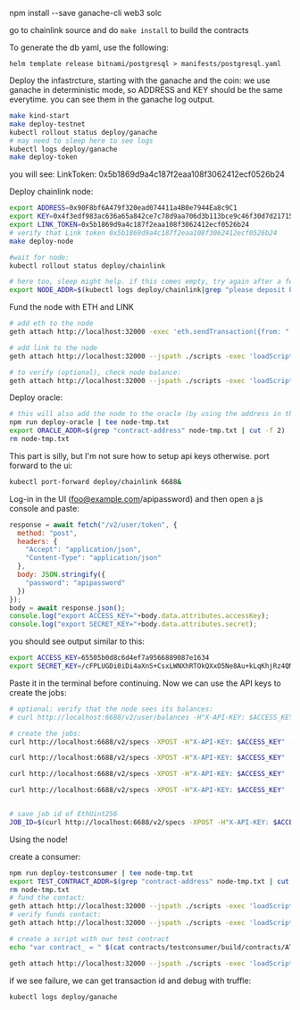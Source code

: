npm install --save ganache-cli web3 solc

go to chainlink source and do `make install` to build the contracts


To generate the db yaml, use the following:
```
helm template release bitnami/postgresql > manifests/postgresql.yaml
```

Deploy the infastrcture, starting with the ganache and the coin:
we use ganache in deterministic mode, so ADDRESS and KEY should be the same everytime. you can see them in the ganache log output.

```bash
make kind-start
make deploy-testnet
kubectl rollout status deploy/ganache
# may need to sleep here to see logs
kubectl logs deploy/ganache
make deploy-token
```

you will see:
  LinkToken: 0x5b1869d9a4c187f2eaa108f3062412ecf0526b24


Deploy chainlink node:

```bash
export ADDRESS=0x90F8bf6A479f320ead074411a4B0e7944Ea8c9C1
export KEY=0x4f3edf983ac636a65a842ce7c78d9aa706d3b113bce9c46f30d7d21715b23b1d
export LINK_TOKEN=0x5b1869d9a4c187f2eaa108f3062412ecf0526b24
# verify that Link token 0x5b1869d9a4c187f2eaa108f3062412ecf0526b24
make deploy-node

#wait for node:
kubectl rollout status deploy/chainlink

# here too, sleep might help. if this comes empty, try again after a few seconds
export NODE_ADDR=$(kubectl logs deploy/chainlink|grep "please deposit ETH into your address:"| tr ' ' '\n'|grep 0x)
```

Fund the node with ETH and LINK
```bash
# add eth to the node
geth attach http://localhost:32000 -exec 'eth.sendTransaction({from: "'${ADDRESS}'",to: "'${NODE_ADDR}'", value: "10000000000000000000"})'

# add link to the node
geth attach http://localhost:32000 --jspath ./scripts -exec 'loadScript("fund.js");transfer("'$LINK_TOKEN'", "'$ADDRESS'", "'$NODE_ADDR'");'

# to verify (optional), check node balance:
geth attach http://localhost:32000 --jspath ./scripts -exec 'loadScript("fund.js");getbalance("'$LINK_TOKEN'", "'$NODE_ADDR'");'
```

Deploy oracle:

```bash
# this will also add the node to the oracle (by using the address in the env-var )
npm run deploy-oracle | tee node-tmp.txt
export ORACLE_ADDR=$(grep "contract-address" node-tmp.txt | cut -f 2)
rm node-tmp.txt
```

This part is silly, but I'm not sure how to setup api keys otherwise.
port forward to the ui:
```bash
kubectl port-forward deploy/chainlink 6688&
```
Log-in in the UI (foo@example.com/apipassword) and then open a js console and paste:

```js
response = await fetch("/v2/user/token", {
  method: "post",
  headers: {
    "Accept": "application/json",
    "Content-Type": "application/json"
  },
  body: JSON.stringify({
    "password": "apipassword"
  })
});
body = await response.json();
console.log("export ACCESS_KEY="+body.data.attributes.accessKey);
console.log("export SECRET_KEY="+body.data.attributes.secret);
```

you should see output similar to this:
```bash
export ACCESS_KEY=65505b0d8c6d4ef7a9566889087e1634
export SECRET_KEY=/cFPLUGDi0iDi4aXnS+CsxLWNXhRTOkQXxO5Ne8Au+kLqKhjRz4QMXHL9nejlPtb
```

Paste it in the terminal before continuing. Now we can use the API keys to create the
jobs:

```bash
# optional: verify that the node sees its balances:
# curl http://localhost:6688/v2/user/balances -H"X-API-KEY: $ACCESS_KEY" -H"X-API-SECRET: $SECRET_KEY"

# create the jobs:
curl http://localhost:6688/v2/specs -XPOST -H"X-API-KEY: $ACCESS_KEY" -H"X-API-SECRET: $SECRET_KEY" -H"content-type: application/json" -d '{"initiators":[{"type":"runlog","params":{"address":"'$ORACLE_ADDR'"}}],"tasks":[{"type":"httpget"},{"type":"jsonparse"},{"type":"ethbytes32"},{"type":"ethtx"}]}'

curl http://localhost:6688/v2/specs -XPOST -H"X-API-KEY: $ACCESS_KEY" -H"X-API-SECRET: $SECRET_KEY" -H"content-type: application/json" -d '{"initiators":[{"type":"runlog","params":{"address":"'$ORACLE_ADDR'"}}],"tasks":[{"type":"httppost"},{"type":"jsonparse"},{"type":"ethbytes32"},{"type":"ethtx"}]}'

curl http://localhost:6688/v2/specs -XPOST -H"X-API-KEY: $ACCESS_KEY" -H"X-API-SECRET: $SECRET_KEY" -H"content-type: application/json" -d '{"initiators":[{"type":"runlog","params":{"address":"'$ORACLE_ADDR'"}}],"tasks":[{"type":"httpget"},{"type":"jsonparse"},{"type":"multiply"},{"type":"ethint256"},{"type":"ethtx"}]}'

curl http://localhost:6688/v2/specs -XPOST -H"X-API-KEY: $ACCESS_KEY" -H"X-API-SECRET: $SECRET_KEY" -H"content-type: application/json" -d '{"initiators":[{"type":"runlog","params":{"address":"'$ORACLE_ADDR'"}}],"tasks":[{"type":"httpget"},{"type":"jsonparse"},{"type":"multiply"},{"type":"ethuint256"},{"type":"ethtx"}]}'


# save job id of EthUint256
JOB_ID=$(curl http://localhost:6688/v2/specs -XPOST -H"X-API-KEY: $ACCESS_KEY" -H"X-API-SECRET: $SECRET_KEY" -H"content-type: application/json" -d '{"initiators":[{"type":"runlog","params":{"address":"'$ORACLE_ADDR'"}}],"tasks":[{"type":"httpget"},{"type":"jsonparse"},{"type":"ethbool"},{"type":"ethtx"}]}' | jq .data.id -r)
```

Using the node!

create a consumer:

```bash
npm run deploy-testconsumer | tee node-tmp.txt
export TEST_CONTRACT_ADDR=$(grep "contract-address" node-tmp.txt | cut -f 2)
rm node-tmp.txt
# fund the contact:
geth attach http://localhost:32000 --jspath ./scripts -exec 'loadScript("fund.js");transfer("'$LINK_TOKEN'", "'$ADDRESS'", "'$TEST_CONTRACT_ADDR'");'
# verify funds contact:
geth attach http://localhost:32000 --jspath ./scripts -exec 'loadScript("fund.js");getbalance("'$LINK_TOKEN'", "'$TEST_CONTRACT_ADDR'");'

# create a script with our test contract
echo "var contract_ = " $(cat contracts/testconsumer/build/contracts/ATestnetConsumer.json|jq .abi) ";function contract() {return contract_;} " > scripts/contract.js

geth attach http://localhost:32000 --jspath ./scripts -exec 'loadScript("contract.js");loadScript("request.js");request(contract(), "'$TEST_CONTRACT_ADDR'", "'$ADDRESS'", "'$ORACLE_ADDR'", "'$JOB_ID'");'
```

if we see failure, we can get transaction id and debug with truffle:
```
kubectl logs deploy/ganache
```

